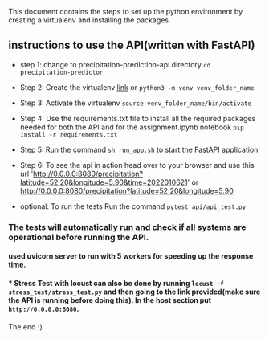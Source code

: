 This document contains the steps to set up the python environment by creating a virtualenv and installing the packages 
## instructions to use the API(written with FastAPI)

* step 1: change to precipitation-prediction-api directory `cd precipitation-predictor`

* Step 2: Create the virtualenv [link](https://docs.python.org/3/library/venv.html) or `python3 -m venv venv_folder_name`

* Step 3: Activate the virtualenv `source venv_folder_name/bin/activate`

* Step 4: Use the requirements.txt file to install all the required packages needed for both the API and for the assignment.ipynb notebook `pip install -r requirements.txt`

* Step 5: Run the command `sh run_app.sh` to start the FastAPI application

* Step 6: To see the api in action head over to your browser and use this url  'http://0.0.0.0:8080/precipitation?latitude=52.20&longitude=5.90&time=2022010621'
or http://0.0.0.0:8080/precipitation?latitude=52.20&longitude=5.90

* optional: To run the tests Run the command `pytest api/api_test.py`

### The tests will automatically run and check if all systems are operational before running the API.
#### used uvicorn server to run with 5 workers for speeding up the response time. 
#### * Stress Test with locust can also be done by running `locust -f stress_test/stress_test.py` and then going to the link provided(make sure the API is running before doing this). In the host section put `http://0.0.0.0:8080`.

The end :)
